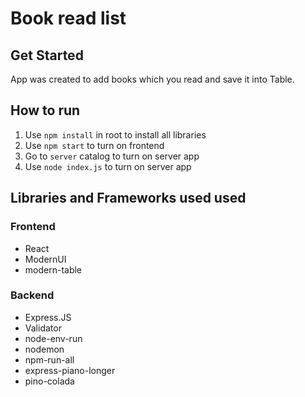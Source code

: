 # Book read list

## Get Started

App was created to add books which you read and save it into Table.

## How to run

1. Use `npm install` in root to install all libraries
2. Use `npm start` to turn on frontend
3. Go to `server` catalog to turn on server app
4. Use `node index.js` to turn on server app

## Libraries and Frameworks used used

### Frontend 
* React
* ModernUI
* modern-table

### Backend
* Express.JS
* Validator
* node-env-run
* nodemon
* npm-run-all
* express-piano-longer
* pino-colada
